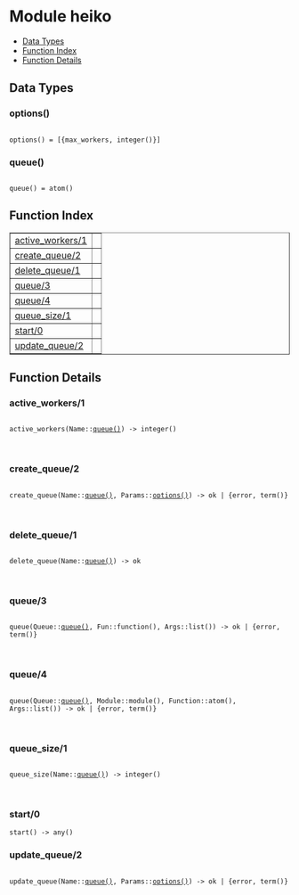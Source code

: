 

# Module heiko #
* [Data Types](#types)
* [Function Index](#index)
* [Function Details](#functions)

<a name="types"></a>

## Data Types ##




### <a name="type-options">options()</a> ###


<pre><code>
options() = [{max_workers, integer()}]
</code></pre>




### <a name="type-queue">queue()</a> ###


<pre><code>
queue() = atom()
</code></pre>

<a name="index"></a>

## Function Index ##


<table width="100%" border="1" cellspacing="0" cellpadding="2" summary="function index"><tr><td valign="top"><a href="#active_workers-1">active_workers/1</a></td><td></td></tr><tr><td valign="top"><a href="#create_queue-2">create_queue/2</a></td><td></td></tr><tr><td valign="top"><a href="#delete_queue-1">delete_queue/1</a></td><td></td></tr><tr><td valign="top"><a href="#queue-3">queue/3</a></td><td></td></tr><tr><td valign="top"><a href="#queue-4">queue/4</a></td><td></td></tr><tr><td valign="top"><a href="#queue_size-1">queue_size/1</a></td><td></td></tr><tr><td valign="top"><a href="#start-0">start/0</a></td><td></td></tr><tr><td valign="top"><a href="#update_queue-2">update_queue/2</a></td><td></td></tr></table>


<a name="functions"></a>

## Function Details ##

<a name="active_workers-1"></a>

### active_workers/1 ###

<pre><code>
active_workers(Name::<a href="#type-queue">queue()</a>) -&gt; integer()
</code></pre>
<br />

<a name="create_queue-2"></a>

### create_queue/2 ###

<pre><code>
create_queue(Name::<a href="#type-queue">queue()</a>, Params::<a href="#type-options">options()</a>) -&gt; ok | {error, term()}
</code></pre>
<br />

<a name="delete_queue-1"></a>

### delete_queue/1 ###

<pre><code>
delete_queue(Name::<a href="#type-queue">queue()</a>) -&gt; ok
</code></pre>
<br />

<a name="queue-3"></a>

### queue/3 ###

<pre><code>
queue(Queue::<a href="#type-queue">queue()</a>, Fun::function(), Args::list()) -&gt; ok | {error, term()}
</code></pre>
<br />

<a name="queue-4"></a>

### queue/4 ###

<pre><code>
queue(Queue::<a href="#type-queue">queue()</a>, Module::module(), Function::atom(), Args::list()) -&gt; ok | {error, term()}
</code></pre>
<br />

<a name="queue_size-1"></a>

### queue_size/1 ###

<pre><code>
queue_size(Name::<a href="#type-queue">queue()</a>) -&gt; integer()
</code></pre>
<br />

<a name="start-0"></a>

### start/0 ###

`start() -> any()`

<a name="update_queue-2"></a>

### update_queue/2 ###

<pre><code>
update_queue(Name::<a href="#type-queue">queue()</a>, Params::<a href="#type-options">options()</a>) -&gt; ok | {error, term()}
</code></pre>
<br />

